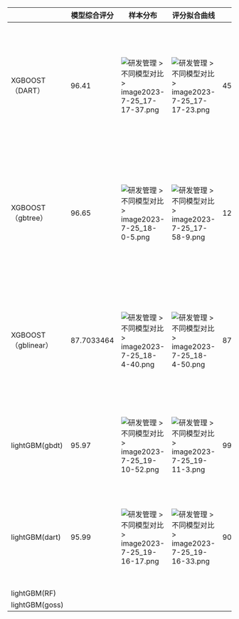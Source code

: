 |                     | 模型综合评分 | 样本分布                                                     | 评分拟合曲线                                                 | 训练时间    | 参数记录                                                     |
| ------------------- | ------------ | ------------------------------------------------------------ | ------------------------------------------------------------ | ----------- | ------------------------------------------------------------ |
| XGBOOST（DART）     | 96.41        | ![研发管理 > 不同模型对比 > image2023-7-25_17-17-37.png](https://wiki.firstshare.cn/download/attachments/263619540/image2023-7-25_17-17-37.png?version=1&modificationDate=1690276658712&api=v2) | ![研发管理 > 不同模型对比 > image2023-7-25_17-17-23.png](https://wiki.firstshare.cn/download/attachments/263619540/image2023-7-25_17-17-23.png?version=1&modificationDate=1690276644787&api=v2) | 459.5024842 | {'learning_rate': 0.1831845660613491,  'n_estimators': 83,  'max_depth': 4,  'min_child_weight': 5.0,  'subsample': 0.1,  'colsample_bytree': 1.0,  'colsample_bylevel': 1.0,  'colsample_bynode': 0.6341837093669005,  'rate_drop': 1.0,  'skip_drop': 0.8194753456803053,  'scale_pos_weight': 1.0} |
| XGBOOST（gbtree）   | 96.65        | ![研发管理 > 不同模型对比 > image2023-7-25_18-0-5.png](https://wiki.firstshare.cn/download/attachments/263619540/image2023-7-25_18-0-5.png?version=1&modificationDate=1690279205978&api=v2) | ![研发管理 > 不同模型对比 > image2023-7-25_17-58-9.png](https://wiki.firstshare.cn/download/attachments/263619540/image2023-7-25_17-58-9.png?version=1&modificationDate=1690279090730&api=v2) | 123.7844189 | {'learning_rate': 0.046959390692667156, 'n_estimators': 100, 'max_depth': 10, 'min_child_weight': 1.2766672384233457, 'subsample': 0.35805316822116007, 'colsample_bytree': 1.0, 'colsample_bylevel': 0.6124707081915696, 'colsample_bynode': 0.3252403880850442, 'scale_pos_weight': 1.0} |
| XGBOOST（gblinear） | 87.7033464   | ![研发管理 > 不同模型对比 > image2023-7-25_18-4-40.png](https://wiki.firstshare.cn/download/attachments/263619540/image2023-7-25_18-4-40.png?version=1&modificationDate=1690279480843&api=v2) | ![研发管理 > 不同模型对比 > image2023-7-25_18-4-50.png](https://wiki.firstshare.cn/download/attachments/263619540/image2023-7-25_18-4-50.png?version=1&modificationDate=1690279491028&api=v2) | 87.7033464  | {'learning_rate': 0.5238838692215427, 'n_estimators': 100, 'max_depth': 4, 'min_child_weight': 1.0457499905210692, 'subsample': 0.17259557441812656, 'colsample_bytree': 0.9330364571424872, 'colsample_bylevel': 0.1, 'colsample_bynode': 0.12487270092115786, 'scale_pos_weight': 1.0} |
| lightGBM(gbdt)      | 95.97        | ![研发管理 > 不同模型对比 > image2023-7-25_19-10-52.png](https://wiki.firstshare.cn/download/attachments/263619540/image2023-7-25_19-10-52.png?version=1&modificationDate=1690283453609&api=v2) | ![研发管理 > 不同模型对比 > image2023-7-25_19-11-3.png](https://wiki.firstshare.cn/download/attachments/263619540/image2023-7-25_19-11-3.png?version=1&modificationDate=1690283464070&api=v2) | 99.5057258  | {'learning_rate': 0.06008503812779455, 'n_estimators': 65, 'max_depth': 10, 'min_child_weight': 1.0, 'subsample': 1.0, 'num_leaves': 5, 'min_child_samples': 100, 'colsample_bytree': 0.7} |
| lightGBM(dart)      | 95.99        | ![研发管理 > 不同模型对比 > image2023-7-25_19-16-17.png](https://wiki.firstshare.cn/download/attachments/263619540/image2023-7-25_19-16-17.png?version=1&modificationDate=1690283778216&api=v2) | ![研发管理 > 不同模型对比 > image2023-7-25_19-16-33.png](https://wiki.firstshare.cn/download/attachments/263619540/image2023-7-25_19-16-33.png?version=1&modificationDate=1690283794638&api=v2) | 90.3804328  | {'learning_rate': 0.6473810059761969, 'n_estimators': 87, 'max_depth': 10, 'min_child_weight': 5.0, 'subsample': 0.1, 'num_leaves': 5, 'min_child_samples': 100, 'colsample_bytree': 0.7, 'rate_drop': 0.1, 'skip_drop': 0.1} |
| lightGBM(RF)        |              |                                                              |                                                              |             |                                                              |
| lightGBM(goss)      |              |                                                              |                                                              |             |                                                              |